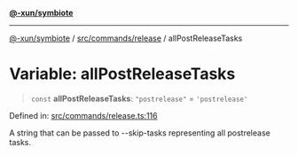 [**@-xun/symbiote**](../../../../README.md)

***

[@-xun/symbiote](../../../../README.md) / [src/commands/release](../README.md) / allPostReleaseTasks

# Variable: allPostReleaseTasks

> `const` **allPostReleaseTasks**: `"postrelease"` = `'postrelease'`

Defined in: [src/commands/release.ts:116](https://github.com/Xunnamius/symbiote/blob/138da875f3247f966687e95b91c7caf822df3c49/src/commands/release.ts#L116)

A string that can be passed to --skip-tasks representing all postrelease
tasks.
